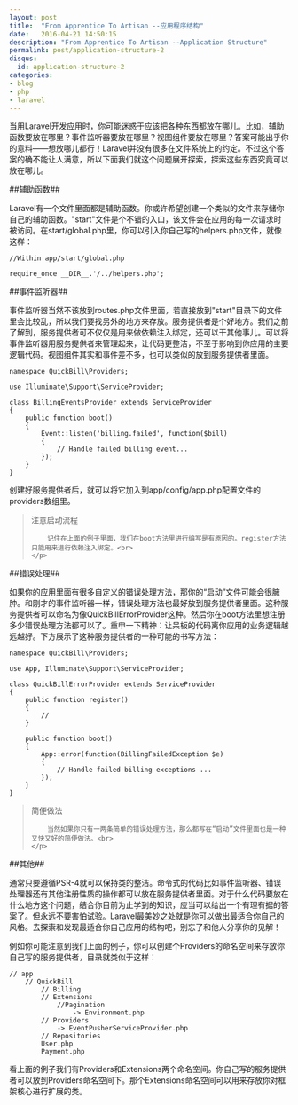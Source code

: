```yaml
---
layout: post
title:  "From Apprentice To Artisan --应用程序结构"
date:   2016-04-21 14:50:15
description: "From Apprentice To Artisan --Application Structure"
permalink: post/application-structure-2
disqus:
  id: application-structure-2
categories:
- blog
- php
- laravel
---
```


当用Laravel开发应用时，你可能迷惑于应该把各种东西都放在哪儿。比如，辅助函数要放在哪里？事件监听器要放在哪里？视图组件要放在哪里？答案可能出乎你的意料——想放哪儿都行！Laravel并没有很多在文件系统上的约定。不过这个答案的确不能让人满意，所以下面我们就这个问题展开探索，探索这些东西究竟可以放在哪儿。<br>

##辅助函数##

Laravel有一个文件里面都是辅助函数。你或许希望创建一个类似的文件来存储你自己的辅助函数。"start"文件是个不错的入口，该文件会在应用的每一次请求时被访问。在start/global.php里，你可以引入你自己写的helpers.php文件，就像这样：<br>

```
//Within app/start/global.php

require_once __DIR__.'/../helpers.php';
```

##事件监听器##

事件监听器当然不该放到routes.php文件里面，若直接放到"start"目录下的文件里会比较乱，所以我们要找另外的地方来存放。服务提供者是个好地方。我们之前了解到，服务提供者可不仅仅是用来做依赖注入绑定，还可以干其他事儿。可以将事件监听器用服务提供者来管理起来，让代码更整洁，不至于影响到你应用的主要逻辑代码。视图组件其实和事件差不多，也可以类似的放到服务提供者里面。<br>

```
namespace QuickBill\Providers;

use Illuminate\Support\ServiceProvider;

class BillingEventsProvider extends ServiceProvider
{
    public function boot()
    {
        Event::listen('billing.failed', function($bill)
        {
            // Handle failed billing event...
        });
    }
}
```

创建好服务提供者后，就可以将它加入到app/config/app.php配置文件的providers数组里。<br>

<blockquote>
	<p>
		注意启动流程<br>

		记住在上面的例子里面，我们在boot方法里进行编写是有原因的。register方法只能用来进行依赖注入绑定。<br>
	</p>
</blockquote>    

##错误处理##

如果你的应用里面有很多自定义的错误处理方法，那你的“启动”文件可能会很臃肿。和刚才的事件监听器一样，错误处理方法也最好放到服务提供者里面。这种服务提供者可以命名为像QuickBillErrorProvider这种。然后你在boot方法里想注册多少错误处理方法都可以了。重申一下精神：让呆板的代码离你应用的业务逻辑越远越好。下方展示了这种服务提供者的一种可能的书写方法：<br>

```
namespace QuickBill\Providers;

use App, Illuminate\Support\ServiceProvider;

class QuickBillErrorProvider extends ServiceProvider 
{
    public function register()
    {    
        //
    }

    public function boot()
    {
        App::error(function(BillingFailedException $e)
        {
            // Handle failed billing exceptions ...
        });
    }
}
```

<blockquote>
	<p>
		简便做法<br>

		当然如果你只有一两条简单的错误处理方法，那么都写在“启动”文件里面也是一种又快又好的简便做法。<br>
	</p>
</blockquote>

##其他##

通常只要遵循PSR-4就可以保持类的整洁。命令式的代码比如事件监听器、错误处理器还有其他注册性质的操作都可以放在服务提供者里面。对于什么代码要放在什么地方这个问题，结合你目前为止学到的知识，应当可以给出一个有理有据的答案了。但永远不要害怕试验。Laravel最美妙之处就是你可以做出最适合你自己的风格。去探索和发现最适合你自己应用的结构吧，别忘了和他人分享你的见解！<br>

例如你可能注意到我们上面的例子，你可以创建个Providers的命名空间来存放你自己写的服务提供者，目录就类似于这样：<br>

```
// app
    // QuickBill
        // Billing
        // Extensions
            //Pagination
                -> Environment.php
        // Providers
            -> EventPusherServiceProvider.php
        // Repositories
        User.php
        Payment.php
```

看上面的例子我们有Providers和Extensions两个命名空间。你自己写的服务提供者可以放到Providers命名空间下。那个Extensions命名空间可以用来存放你对框架核心进行扩展的类。<br>